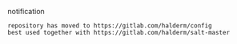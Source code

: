 notification

    repository has moved to https://gitlab.com/halderm/config
    best used together with https://gitlab.com/halderm/salt-master

